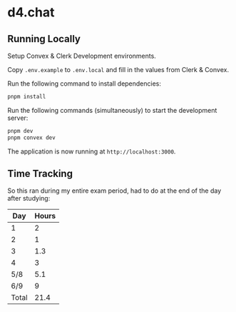 # d4.chat

## Running Locally

Setup Convex & Clerk Development environments.

Copy `.env.example` to `.env.local` and fill in the values from Clerk & Convex.

Run the following command to install dependencies:

```bash
pnpm install
```

Run the following commands (simultaneously) to start the development server:

```bash
pnpm dev
pnpm convex dev
```

The application is now running at `http://localhost:3000`.

## Time Tracking

So this ran during my entire exam period, had to do at the end of the day after studying:

| Day   | Hours |
| ----- | ----- |
| 1     | 2     |
| 2     | 1     |
| 3     | 1.3   |
| 4     | 3     |
| 5/8   | 5.1   |
| 6/9   | 9     |
| Total | 21.4  |
